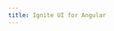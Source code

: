 ```yaml
---
title: Ignite UI for Angular
---
```


<script type="text/javascript">
(function() {
        let HOST = window.location.href;
        window.location.href = HOST + 'components/grids_and_lists.html';
})();
</script>
